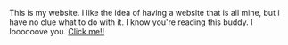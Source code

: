 This is my website. I like the idea of having a website that is all mine, but i have no clue what to do with it.
I know you're reading this buddy.
I loooooove you.
[Click me!!](https://www.google.com/url?sa=i&url=https%3A%2F%2Ftenor.com%2Fsearch%2Fcat-staring-gifs&psig=AOvVaw2unej11CcMfgDgDu58lISM&ust=1748219998328000&source=images&cd=vfe&opi=89978449&ved=0CBMQjRxqFwoTCKD2spGxvY0DFQAAAAAdAAAAABAE)
